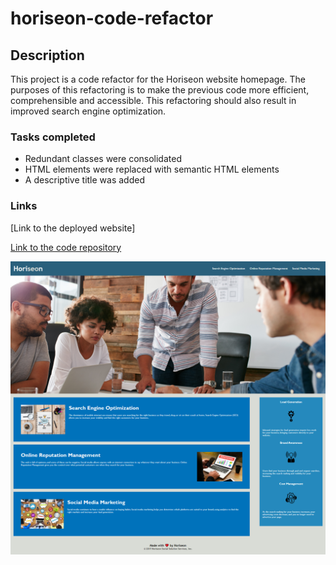 # horiseon-code-refactor

## Description

This project is a code refactor for the Horiseon website homepage.   The purposes of this refactoring is to make the previous code more efficient, comprehensible and accessible.  This refactoring should also result in improved search engine optimization. 
### Tasks completed
* Redundant classes were consolidated
* HTML elements were replaced with semantic HTML elements
* A descriptive title was added

### Links

[Link to the deployed website]

[Link to the code repository](git@github.com:Ayotheman12/horiseon66.git)


![screenshot of index.html](./assets/images/screenshot.png)


